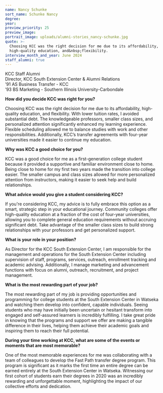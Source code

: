 ```yaml
---
name: Nancy Schunke
sort_name: Schunke Nancy
degree:
year:
preview_priority: 25
preview_image:
portrait_image: uploads/alumni-stories_nancy-schunke.jpg
quote: >-
  Choosing KCC was the right decision for me due to its affordability,
  high-quality education, and&nbsp;flexibility.
interview_month_and_year: June 2024
staff_alumni: true
---
```


KCC Staff Alumni<br>
Director, KCC South Extension Center & Alumni Relations<br>
’91 AS Business Transfer - KCC<br>
’93 BS Marketing - Southern Illinois University-Carbondale<br>

**How did you decide KCC was right for you?**

Choosing KCC was the right decision for me due to its affordability, high-quality education, and flexibility. With lower tuition rates, I avoided substantial debt. The knowledgeable professors, smaller class sizes, and personalized attention significantly enhanced my learning experience. Flexible scheduling allowed me to balance studies with work and other responsibilities. Additionally, KCC’s transfer agreements with four-year universities made it easier to continue my education. 

**Why was KCC a good choice for you?**

KCC was a good choice for me as a first-generation college student because it provided a supportive and familiar environment close to home. Being close to home for my first two years made the transition into college easier. The smaller campus and class sizes allowed for more personalized attention from instructors, making it easier to seek help and build relationships. 

**What advice would you give a student considering KCC?**

If you're considering KCC, my advice is to fully embrace this option as a smart, strategic step in your educational journey. Community colleges offer high-quality education at a fraction of the cost of four-year universities, allowing you to complete general education requirements without accruing significant debt. Take advantage of the smaller class sizes to build strong relationships with your professors and get personalized support.

**What is your role in your position?**

As Director for the KCC South Extension Center, I am responsible for the management and operations for the South Extension Center including supervision of staff, programs, services, outreach, enrollment tracking and academic advising. Additionally, I manage marketing and advancement functions with focus on alumni, outreach, recruitment, and project management. 

**What is the most rewarding part of your job?**

The most rewarding part of my job is providing opportunities and programming for college students at the South Extension Center in Watseka and watching them develop into confident, capable individuals. Seeing students who may have initially been uncertain or hesitant transform into engaged and self-assured learners is incredibly fulfilling. I take great pride in knowing that the programs and support we offer are making a tangible difference in their lives, helping them achieve their academic goals and inspiring them to reach their full potential.

**During your time working at KCC, what are some of the events or moments that are most memorable?**

One of the most memorable experiences for me was collaborating with a team of colleagues to develop the Fast Path transfer degree program. This program is significant as it marks the first time an entire degree can be earned entirely at the South Extension Center in Watseka. Witnessing our first cohort of students earn their degrees in 2020 was an incredibly rewarding and unforgettable moment, highlighting the impact of our collective efforts and dedication.
